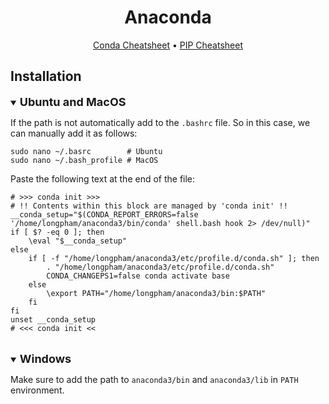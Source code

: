 <div align="center">

Anaconda
=============================

<a href="data/conda_cheatsheet.pdf">Conda Cheatsheet</a> •
<a href="data/pip_cheatsheet.pdf">PIP Cheatsheet</a>
</div>

## Installation

<details open>
<summary><b style="font-size:18px">Ubuntu and MacOS</b></summary>

If the path is not automatically add to the `.bashrc` file. So in this case, 
we can manually add it as follows:

```shell
sudo nano ~/.basrc        # Ubuntu
sudo nano ~/.bash_profile # MacOS
```

Paste the following text at the end of the file:

```shell
# >>> conda init >>>
# !! Contents within this block are managed by 'conda init' !!
__conda_setup="$(CONDA_REPORT_ERRORS=false '/home/longpham/anaconda3/bin/conda' shell.bash hook 2> /dev/null)"
if [ $? -eq 0 ]; then
    \eval "$__conda_setup"
else
    if [ -f "/home/longpham/anaconda3/etc/profile.d/conda.sh" ]; then
        . "/home/longpham/anaconda3/etc/profile.d/conda.sh"
        CONDA_CHANGEPS1=false conda activate base
    else
        \export PATH="/home/longpham/anaconda3/bin:$PATH"
    fi
fi
unset __conda_setup
# <<< conda init <<
```

</details>

<br>
<details open>
<summary><b style="font-size:18px">Windows</b></summary>

Make sure to add the path to `anaconda3/bin` and `anaconda3/lib` in `PATH` environment.
</details>
